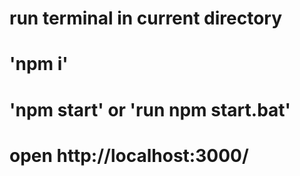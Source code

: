 # run terminal in current directory #
# 'npm i' #
# 'npm start' or 'run npm start.bat' #
# open http://localhost:3000/ #
